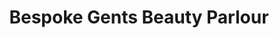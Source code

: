 ---
title: "Bespoke Gents Beauty Parlour"
url: /trippunithura-ernakulam/bespoke-gents-beauty-parlour/
shop: Friseur
---